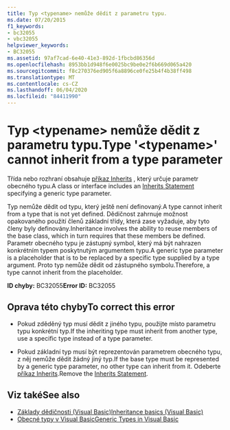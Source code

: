 ```yaml
---
title: Typ <typename> nemůže dědit z parametru typu.
ms.date: 07/20/2015
f1_keywords:
- bc32055
- vbc32055
helpviewer_keywords:
- BC32055
ms.assetid: 97af7cad-6e40-41e3-892d-1fbcbd86356d
ms.openlocfilehash: 8953bb1d948f6e0025bc9be0e2f6b669d065a420
ms.sourcegitcommit: f8c270376ed905f6a8896ce0fe25b4f4b38ff498
ms.translationtype: MT
ms.contentlocale: cs-CZ
ms.lasthandoff: 06/04/2020
ms.locfileid: "84411990"
---
```

# <a name="type-typename-cannot-inherit-from-a-type-parameter"></a><span data-ttu-id="1b409-102">Typ \<typename> nemůže dědit z parametru typu.</span><span class="sxs-lookup"><span data-stu-id="1b409-102">Type '\<typename>' cannot inherit from a type parameter</span></span>
<span data-ttu-id="1b409-103">Třída nebo rozhraní obsahuje [příkaz Inherits](../language-reference/statements/inherits-statement.md) , který určuje parametr obecného typu.</span><span class="sxs-lookup"><span data-stu-id="1b409-103">A class or interface includes an [Inherits Statement](../language-reference/statements/inherits-statement.md) specifying a generic type parameter.</span></span>  
  
 <span data-ttu-id="1b409-104">Typ nemůže dědit od typu, který ještě není definovaný.</span><span class="sxs-lookup"><span data-stu-id="1b409-104">A type cannot inherit from a type that is not yet defined.</span></span> <span data-ttu-id="1b409-105">Dědičnost zahrnuje možnost opakovaného použití členů základní třídy, která zase vyžaduje, aby tyto členy byly definovány.</span><span class="sxs-lookup"><span data-stu-id="1b409-105">Inheritance involves the ability to reuse members of the base class, which in turn requires that these members be defined.</span></span> <span data-ttu-id="1b409-106">Parametr obecného typu je zástupný symbol, který má být nahrazen konkrétním typem poskytnutým argumentem typu.</span><span class="sxs-lookup"><span data-stu-id="1b409-106">A generic type parameter is a placeholder that is to be replaced by a specific type supplied by a type argument.</span></span> <span data-ttu-id="1b409-107">Proto typ nemůže dědit od zástupného symbolu.</span><span class="sxs-lookup"><span data-stu-id="1b409-107">Therefore, a type cannot inherit from the placeholder.</span></span>  
  
 <span data-ttu-id="1b409-108">**ID chyby:** BC32055</span><span class="sxs-lookup"><span data-stu-id="1b409-108">**Error ID:** BC32055</span></span>  
  
## <a name="to-correct-this-error"></a><span data-ttu-id="1b409-109">Oprava této chyby</span><span class="sxs-lookup"><span data-stu-id="1b409-109">To correct this error</span></span>  
  
- <span data-ttu-id="1b409-110">Pokud zděděný typ musí dědit z jiného typu, použijte místo parametru typu konkrétní typ.</span><span class="sxs-lookup"><span data-stu-id="1b409-110">If the inheriting type must inherit from another type, use a specific type instead of a type parameter.</span></span>  
  
- <span data-ttu-id="1b409-111">Pokud základní typ musí být reprezentován parametrem obecného typu, z něj nemůže dědit žádný jiný typ.</span><span class="sxs-lookup"><span data-stu-id="1b409-111">If the base type must be represented by a generic type parameter, no other type can inherit from it.</span></span> <span data-ttu-id="1b409-112">Odeberte [příkaz Inherits](../language-reference/statements/inherits-statement.md).</span><span class="sxs-lookup"><span data-stu-id="1b409-112">Remove the [Inherits Statement](../language-reference/statements/inherits-statement.md).</span></span>  
  
## <a name="see-also"></a><span data-ttu-id="1b409-113">Viz také</span><span class="sxs-lookup"><span data-stu-id="1b409-113">See also</span></span>

- [<span data-ttu-id="1b409-114">Základy dědičnosti (Visual Basic)</span><span class="sxs-lookup"><span data-stu-id="1b409-114">Inheritance basics (Visual Basic)</span></span>](../programming-guide/language-features/objects-and-classes/inheritance-basics.md)
- [<span data-ttu-id="1b409-115">Obecné typy v Visual Basic</span><span class="sxs-lookup"><span data-stu-id="1b409-115">Generic Types in Visual Basic</span></span>](../programming-guide/language-features/data-types/generic-types.md)
